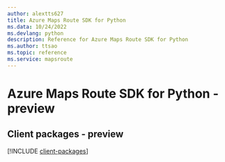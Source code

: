 ```yaml
---
author: alextts627
title: Azure Maps Route SDK for Python
ms.data: 10/24/2022
ms.devlang: python
description: Reference for Azure Maps Route SDK for Python
ms.author: ttsao
ms.topic: reference
ms.service: mapsroute
---
```

# Azure Maps Route SDK for Python - preview

## Client packages - preview
[!INCLUDE [client-packages](maps-route-client-index.md)]